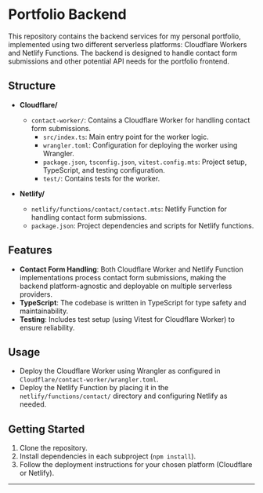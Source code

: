 # Portfolio Backend

This repository contains the backend services for my personal portfolio, implemented using two different serverless platforms: Cloudflare Workers and Netlify Functions. The backend is designed to handle contact form submissions and other potential API needs for the portfolio frontend.

## Structure

- **Cloudflare/**
  - `contact-worker/`: Contains a Cloudflare Worker for handling contact form submissions.
    - `src/index.ts`: Main entry point for the worker logic.
    - `wrangler.toml`: Configuration for deploying the worker using Wrangler.
    - `package.json`, `tsconfig.json`, `vitest.config.mts`: Project setup, TypeScript, and testing configuration.
    - `test/`: Contains tests for the worker.

- **Netlify/**
  - `netlify/functions/contact/contact.mts`: Netlify Function for handling contact form submissions.
  - `package.json`: Project dependencies and scripts for Netlify functions.

## Features

- **Contact Form Handling**: Both Cloudflare Worker and Netlify Function implementations process contact form submissions, making the backend platform-agnostic and deployable on multiple serverless providers.
- **TypeScript**: The codebase is written in TypeScript for type safety and maintainability.
- **Testing**: Includes test setup (using Vitest for Cloudflare Worker) to ensure reliability.

## Usage

- Deploy the Cloudflare Worker using Wrangler as configured in `Cloudflare/contact-worker/wrangler.toml`.
- Deploy the Netlify Function by placing it in the `netlify/functions/contact/` directory and configuring Netlify as needed.

## Getting Started

1. Clone the repository.
2. Install dependencies in each subproject (`npm install`).
3. Follow the deployment instructions for your chosen platform (Cloudflare or Netlify).

---